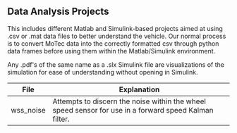 ## Data Analysis Projects
This includes different Matlab and Simulink-based projects aimed at using .csv or .mat data files to better understand the vehicle. Our normal process is to convert MoTec data into the correctly formatted csv through python data frames before using them within the Matlab/Simulink environment. 

Any .pdf's of the same name as a .slx Simulink file are visualizations of the simulation for ease of understanding without opening in Simulink.

| File            | Explanation                                                                |
| ----------------- | ------------------------------------------------------------------ |
| wss_noise | Attempts to discern the noise within the wheel speed sensor for use in a forward speed Kalman filter. |

